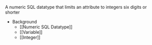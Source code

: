 A numeric SQL datatype that limits an attribute to integers six digits or shorter

- Background
	- [[Numeric SQL Datatype]]
	- [[Variable]]
	- [[Integer]]